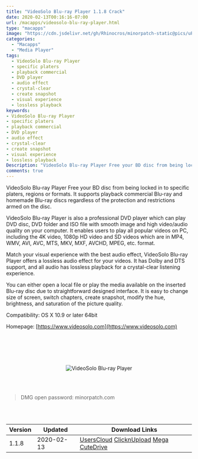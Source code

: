 ```yaml
---
title: "VideoSolo Blu-ray Player 1.1.8 Crack"
date: 2020-02-13T00:16:16-07:00
url: /macapps/videosolo-blu-ray-player.html
type: "macapps"
image: "https://cdn.jsdelivr.net/gh/Rhinocros/minorpatch-static@pics/uPic/05B2Ar.jpg"
categories:
  - "Macapps"
  - "Media Player"
tags:
  - VideoSolo Blu-ray Player
  - specific platers
  - playback commercial
  - DVD player
  - audio effect
  - crystal-clear
  - create snapshot
  - visual experience
  - lossless playback
keywords:
- VideoSolo Blu-ray Player
- specific platers
- playback commercial
- DVD player
- audio effect
- crystal-clear
- create snapshot
- visual experience
- lossless playback
Description: "VideoSolo Blu-ray Player Free your BD disc from being locked in to specific platers, regions or formats. It supports playback commercial Blu-ray and homemade Blu-ray discs regardless of the protection and restrictions armed on the disc."
comments: true
---
```


VideoSolo Blu-ray Player Free your BD disc from being locked in to specific platers, regions or formats. It supports playback commercial Blu-ray and homemade Blu-ray discs regardless of the protection and restrictions armed on the disc.

VideoSolo Blu-ray Player is also a professional DVD player which can play DVD disc, DVD folder and ISO file with smooth image and high video/audio quality on your computer. It enables users to play all popular videos on PC, including the 4K video, 1080p HD video and SD videos which are in MP4, WMV, AVI, AVC, MTS, MKV, MXF, AVCHD, MPEG, etc. format.


Match your visual experience with the best audio effect, VideoSolo Blu-ray Player offers a lossless audio effect for your videos. It has Dolby and DTS support, and all audio has lossless playback for a crystal-clear listening experience.


You can either open a local file or play the media available on the inserted Blu-ray disc due to straightforward designed interface. It is easy to change size of screen, switch chapters, create snapshot, modify the hue, brightness, and saturation of the picture quality.

Compatibility: OS X 10.9 or later 64bit

Homepage: [https://www.videosolo.com](https://www.videosolo.com)

<br/>
<br/>
<script async src="https://pagead2.googlesyndication.com/pagead/js/adsbygoogle.js"></script>
<ins class="adsbygoogle"
     style="display:block; text-align:center;"
     data-ad-layout="in-article"
     data-ad-format="fluid"
     data-ad-client="ca-pub-8746275014476192"
     data-ad-slot="5144997159"></ins>
<script>
     (adsbygoogle = window.adsbygoogle || []).push({});
</script>
<br/>
<br/>


<center>

![VideoSolo Blu-ray Player](https://cdn.jsdelivr.net/gh/Rhinocros/minorpatch-static@pics/uPic/JWs2cy.jpg)

</center>

<br/>
<br/>


> DMG open password: minorpatch.com

<br/>

<br/>
<div id="history_version" class="history_version">

| Version | Updated | Download Links |
| ---- | ---- | ---- |
| 1.1.8 | 2020-02-13 | [UsersCloud](https://ouo.io/Dzjlh5)   [ClicknUpload](https://ouo.io/Ji49k8)   [Mega](https://ouo.io/ViWx9s)   [CuteDrive](https://ouo.io/r6RwJD) |

</div>
